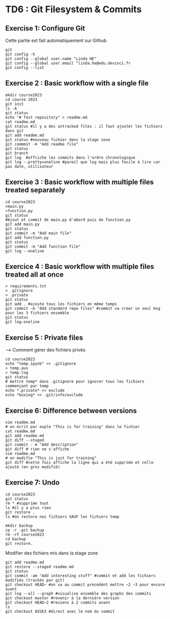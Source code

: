 # TD6 : Git Filesystem & Commits

## Exercise 1: Configure Git
Cette partie est fait automatiquement sur Github

```
git
git config -h
git config --global user.name "Linda HE"
git config --global user.email "linda.he@edu.devinci.fr
git config --list
```
## Exercise 2 : Basic workflow with a single file
```
mkdir course2023
cd course 2023
git init
ls -A
git status
echo "# Test repository" > readme.md
cat readme.md
git status #il y a des untracked files : il faut ajouter les fichiers dans git
git add readme.md
git status #nouveau fichier dans la stage zone
git commmit -m "Add readme file"
git status
git branch
git log  #affciche les commits dans l'ordre chronologique
git log --pretty=oneline #pareil que log mais plus facile à lire car pas date, utilisateur
```
## Exercise 3 : Basic workflow with multiple files treated separately
```
cd course2023
>main.py
>function.py
git status
#Ajout et commit de main.py d'abord puis de function.py
git add main.py
git status
git commit -m "Add main file"
git add function.py
git status
git commit -m "Add function file"
git log --oneline
```

## Exercice 4 : Basic workflow with multiple files treated all at once
```
> requirements.txt
> .gitignore
> .private
git status
git add . #ajoute tous les fichiers en même temps
git commit -m "Add standard repo files" #commit va creer un seul msg pour les 3 fichiers ensemble
git status
git log-oneline
```

## Exercise 5 : Private files
--> Comment gérer des fichiers privés
```
cd course2023
echo "temp.ipynb" >> .gitignore
> temp.aux
> temp.log
git status
# mettre temp* dans .gitignore pour ignorer tous les fichiers commençant par temp
echo *.private* >> exclude
echo *boxing* >> .git/info/exclude
```

## Exercise 6: Difference between versions
```
vim readme.md
# on écrit par exple "This is for training" dans le fichier
cat readme.md
git add readme.md
git diff --staged
git commit - m "Add description"
git diff # rien ne s'affiche
vim readme.md
# on modifie "This is just for training"
git diff #cette fois affiche la ligne qui a été supprimé et celle ajouté (en gros modifié)

```
## Exercise 7: Undo
```
cd course2023
git status
rm * #supprime tout
ls #il y a plus rien
git restore .
ls #on restore nos fichiers SAUF les fichiers temp 

mkdir backup
cp -r .git backup
rm -rf course2023 
cd backup
git restore.
```
Modifier des fichiers mis dans la stage zone
```
git add readme.md
git restore --staged readme.md
git status
git commit -am "Add interesting stuff" #commit et add les fichiers modifiés (trackés par git)
git checkout HEAD~ #on va au commit précédént mettre ~2 ~3 pour encore avant
git log --all --graph #visualise ensemble des graphs des commits
git checkout master #revenir à la dernière version
git checkout HEAD~2 #reviens à 2 commits avant
ls
git checkout 8d1b3 #direct avec le nom du commit 
```
